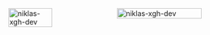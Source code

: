 <div style="display: flex; justify-content: space-between;">
  <img width="41.3%" src="https://github-readme-stats.vercel.app/api/top-langs?username=niklas-xgh-dev&show_icons=true&locale=en&layout=compact" alt="niklas-xgh-dev" />
  <img width="57.6%" src="https://github-readme-streak-stats.herokuapp.com/?user=niklas-xgh-dev&" alt="niklas-xgh-dev" />
</div>
